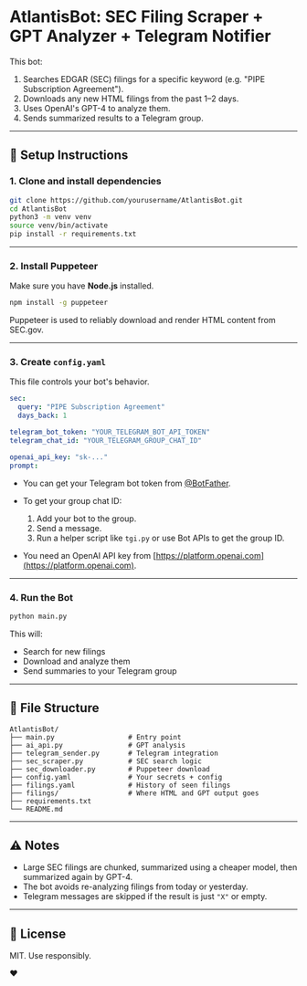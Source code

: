 # AtlantisBot: SEC Filing Scraper + GPT Analyzer + Telegram Notifier

This bot:

1. Searches EDGAR (SEC) filings for a specific keyword (e.g. "PIPE Subscription Agreement").
2. Downloads any new HTML filings from the past 1–2 days.
3. Uses OpenAI's GPT-4 to analyze them.
4. Sends summarized results to a Telegram group.

---

## 🔧 Setup Instructions

### 1. Clone and install dependencies

```bash
git clone https://github.com/yourusername/AtlantisBot.git
cd AtlantisBot
python3 -m venv venv
source venv/bin/activate
pip install -r requirements.txt
```

---

### 2. Install Puppeteer

Make sure you have **Node.js** installed.

```bash
npm install -g puppeteer
```

Puppeteer is used to reliably download and render HTML content from SEC.gov.

---

### 3. Create `config.yaml`

This file controls your bot's behavior.

```yaml
sec:
  query: "PIPE Subscription Agreement"
  days_back: 1

telegram_bot_token: "YOUR_TELEGRAM_BOT_API_TOKEN"
telegram_chat_id: "YOUR_TELEGRAM_GROUP_CHAT_ID"

openai_api_key: "sk-..."
prompt:
```

- You can get your Telegram bot token from [@BotFather](https://t.me/BotFather).
- To get your group chat ID:

  1. Add your bot to the group.
  2. Send a message.
  3. Run a helper script like `tgi.py` or use Bot APIs to get the group ID.

- You need an OpenAI API key from [https://platform.openai.com](https://platform.openai.com).

---

### 4. Run the Bot

```bash
python main.py
```

This will:

- Search for new filings
- Download and analyze them
- Send summaries to your Telegram group

---

## 📁 File Structure

```
AtlantisBot/
├── main.py                  # Entry point
├── ai_api.py                # GPT analysis
├── telegram_sender.py       # Telegram integration
├── sec_scraper.py           # SEC search logic
├── sec_downloader.py        # Puppeteer download
├── config.yaml              # Your secrets + config
├── filings.yaml             # History of seen filings
├── filings/                 # Where HTML and GPT output goes
├── requirements.txt
└── README.md
```

---

## ⚠️ Notes

- Large SEC filings are chunked, summarized using a cheaper model, then summarized again by GPT-4.
- The bot avoids re-analyzing filings from today or yesterday.
- Telegram messages are skipped if the result is just `"X"` or empty.

---

## 🧠 License

MIT. Use responsibly.

❤️
